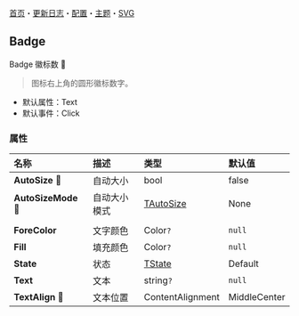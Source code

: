 ﻿[首页](../Home.md)・[更新日志](../UpdateLog.md)・[配置](../Config.md)・[主题](../Theme.md)・[SVG](../SVG.md)

## Badge

Badge 徽标数 👚

> 图标右上角的圆形徽标数字。

- 默认属性：Text
- 默认事件：Click

### 属性

名称 | 描述 | 类型 | 默认值 |
:--|:--|:--|:--|
**AutoSize** 🔴 | 自动大小 | bool | false |
**AutoSizeMode** 🔴 | 自动大小模式 | [TAutoSize](Enum.md#tautosize) | None |
||||
**ForeColor** | 文字颜色 | Color`?` | `null` |
**Fill** | 填充颜色 | Color`?` | `null` |
**State** | 状态 | [TState](Enum.md#tstate) | Default |
**Text** | 文本 | string`?` | `null` |
**TextAlign** 🔴 | 文本位置 | ContentAlignment | MiddleCenter |